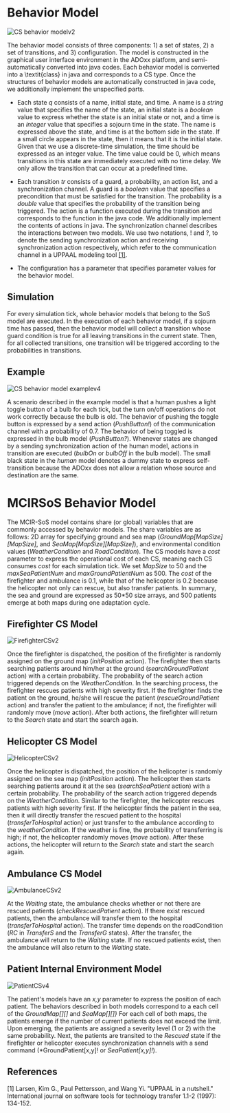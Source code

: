 # Behavior Model
![CS behavior modelv2](https://user-images.githubusercontent.com/23732725/106094399-47498300-6175-11eb-91eb-b0a92257c59c.png)

The behavior model consists of three components: 1) a set of states, 2) a set of transitions, and 3) configuration. The model is constructed in the graphical user interface environment in the ADOxx platform, and semi-automatically converted into java codes. Each behavior model is converted into a \textit{class} in java and corresponds to a CS type. Once the structures of behavior models are automatically constructed in java code, we additionally implement the unspecified parts.

- Each state *q* consists of a name, initial state, and time. A name is a *string* value that specifies the name of the state, an initial state is a *boolean* value to express whether the state is an initial state or not, and a time is an *integer* value that specifies a sojourn time in the state. The name is expressed above the state, and time is at the bottom side in the state. If a small circle appears in the state, then it means that it is the initial state. Given that we use a discrete-time simulation, the time should be expressed as an integer value. The time value could be 0, which means transitions in this state are immediately executed with no time delay. We only allow the transition that can occur at a predefined time.

- Each transition *tr* consists of a guard, a probability, an action list, and a synchronization channel. A guard is a *boolean* value that specifies a precondition that must be satisfied for the transition. The probability is a *double* value that specifies the probability of the transition being triggered. The action is a function executed during the transition and corresponds to the function in the java code. We additionally implement the contents of actions in java. The synchronization channel describes the interactions between two models. We use two notations, ! and ?, to denote the sending synchronization action and receiving synchronization action respectively, which refer to the communication channel in a UPPAAL modeling tool [[1]](#1).

- The configuration has a parameter that specifies parameter values for the behavior model.

## Simulation
For every simulation tick, whole behavior models that belong to the SoS model are executed. In the execution of each behavior model, if a sojourn time has passed, then the behavior model will collect a transition whose guard condition is true for all leaving transitions in the current state. Then, for all collected transitions, one transition will be triggered according to the probabilities in transitions.

## Example

![CS behavior model examplev4](https://user-images.githubusercontent.com/23732725/106096866-aa3d1900-6179-11eb-92a2-3b0e4e9b4e20.PNG)

A scenario described in the example model is that a human pushes a light toggle button of a bulb for each tick, but the turn on/off operations do not work correctly because the bulb is old. The behavior of pushing the toggle button is expressed by a send action (*PushButton!*) of the communication channel with a probability of 0.7. The behavior of being toggled is expressed in the bulb model (*PushButton?*). Whenever states are changed by a sending synchronization action of the human model, actions in transition are executed (*bulbOn* or *bulbOff* in the bulb model). The small black state in the *human* model denotes a dummy state to express self-transition because the ADOxx does not allow a relation whose source and destination are the same.

# MCIRSoS Behavior Model
The MCIR-SoS model contains share (or global) variables that are commonly accessed by behavior models. The share variables are as follows: 2D array for specifying ground and sea map (*GroundMap[MapSize][MapSize]*, and *SeaMap[MapSize][MapSize]*), and environmental condition values (*WeatherCondition* and *RoadCondition*).
The CS models have a *cost* parameter to express the operational cost of each CS, meaning each CS consumes *cost* for each simulation tick. We set *MapSize* to 50 and the *maxSeaPatientNum* and *maxGroundPatientNum* as 500. The *cost* of the firefighter and ambulance is 0.1, while that of the helicopter is 0.2 because the helicopter not only can rescue, but also transfer patients. In summary, the sea and ground are expressed as 50*50 size arrays, and 500 patients emerge at both maps during one adaptation cycle.
## Firefighter CS Model
![FirefighterCSv2](https://user-images.githubusercontent.com/23732725/106094561-8ed00f00-6175-11eb-92f7-5aa6ddd271a9.png)

Once the firefighter is dispatched, the position of the firefighter is randomly assigned on the ground map (*initPosition* action). The firefighter then starts searching patients around him/her at the ground (*searchGroundPatient* action) with a certain probability. The probability of the search action triggered depends on the *WeatherCondition*. In the searching process, the firefighter rescues patients with high severity first. If the firefighter finds the patient on the ground, he/she will rescue the patient (*rescueGroundPatient* action) and transfer the patient to the ambulance; if not, the firefighter will randomly move (*move* action). After both actions, the firefighter will return to the *Search* state and start the search again.
## Helicopter CS Model
![HelicopterCSv2](https://user-images.githubusercontent.com/23732725/106094563-90013c00-6175-11eb-80e6-9fef852bf530.png)

Once the helicopter is dispatched, the position of the helicopter is randomly assigned on the sea map (*initPosition* action). The helicopter then starts searching patients around it at the sea (*searchSeaPatient* action) with a certain probability. The probability of the search action triggered depends on the *WeatherCondition*. Similar to the firefighter, the helicopter rescues patients with high severity first. If the helicopter finds the patient in the sea, then it will directly transfer the rescued patient to the hospital (*transferToHospital* action) or just transfer to the ambulance according to the *weatherCondition*. If the weather is fine, the probability of transferring is high; if not, the helicopter randomly moves (*move* action). After these actions, the helicopter will return to the *Search* state and start the search again.
## Ambulance CS Model
![AmbulanceCSv2](https://user-images.githubusercontent.com/23732725/106094577-955e8680-6175-11eb-808a-c59a224bd5e7.png)

At the *Waiting* state, the ambulance checks whether or not there are rescued patients (*checkRescuedPatient* action). If there exist rescued patients, then the ambulance will transfer them to the hospital (*transferToHospital* action). The transfer time depends on the roadCondition (*RC* in *TransferS* and the *TransferG* states). After the transfer, the ambulance will return to the *Waiting* state. If no rescued patients exist, then the ambulance will also return to the *Waiting* state.
## Patient Internal Environment Model
![PatientCSv4](https://user-images.githubusercontent.com/23732725/106094590-998aa400-6175-11eb-8b5c-8151f853c923.png)

The patient's models have an *x,y* parameter to express the position of each patient. The behaviors described in both models correspond to a each cell of the *GroundMap[][]* and *SeaMap[][]}* For each cell of both maps, the patients emerge if the number of current patients does not exceed the limit. Upon emerging, the patients are assigned a severity level (1 or 2) with the same probability. Next, the patients are transited to the *Rescued* state if the firefighter or helicopter executes synchronization channels with a send command (*GroundPatient[x,y]! or *SeaPatient[x,y]!*).

## References
<a id="1">[1]</a> 
Larsen, Kim G., Paul Pettersson, and Wang Yi. "UPPAAL in a nutshell." International journal on software tools for technology transfer 1.1-2 (1997): 134-152.
